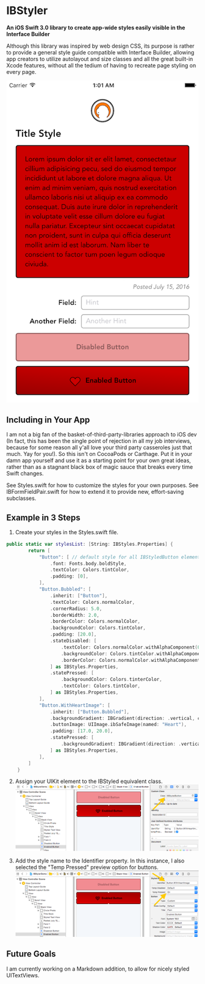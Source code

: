 # IBStyler

**An iOS Swift 3.0 library to create app-wide styles easily visible in the Interface Builder**

Although this library was inspired by web design CSS, its purpose is rather to provide a general style guide compatible with Interface Builder, allowing app creators to utilize autolayout and size classes and all the great built-in Xcode features, without all the tedium of having to recreate page styling on every page.

![Example](/screenshots/SampleView.png?raw=true)

## Including in Your App

I am not a big fan of the basket-of-third-party-libraries approach to iOS dev (In fact, this has been the single point of rejection in all my job interviews, because for some reason all y'all love your third party casseroles just that much. Yay for you!). So this isn't on CocoaPods or Carthage. Put it in your damn app yourself and use it as a starting point for your own great ideas, rather than as a stagnant black box of magic sauce that breaks every time Swift changes. 

See Styles.swift for how to customize the styles for your own purposes. See IBFormFieldPair.swift for how to extend it to provide new, effort-saving subclasses.


## Example in 3 Steps

1. Create your styles in the Styles.swift file.

```swift
public static var stylesList: [String: IBStyles.Properties] {
        return [
            "Button": [ // default style for all IBStyledButton elements
                .font: Fonts.body.boldStyle,
                .textColor: Colors.tintColor,
                .padding: [0],
            ],
            "Button.Bubbled": [
                .inherit: ["Button"],
                .textColor: Colors.normalColor,
                .cornerRadius: 5.0,
                .borderWidth: 2.0,
                .borderColor: Colors.normalColor,
                .backgroundColor: Colors.tintColor,
                .padding: [20.0],
                .stateDisabled: [
                    .textColor: Colors.normalColor.withAlphaComponent(0.4),
                    .backgroundColor: Colors.tintColor.withAlphaComponent(0.4),
                    .borderColor: Colors.normalColor.withAlphaComponent(0.4),
                ] as IBStyles.Properties,
                .statePressed: [
                    .backgroundColor: Colors.tinterColor,
                    .textColor: Colors.tintColor,
                ] as IBStyles.Properties,
            ],
            "Button.WithHeartImage": [
                .inherit: ["Button.Bubbled"],
                .backgroundGradient: IBGradient(direction: .vertical, colors: [Colors.tintColor, Colors.tinterColor]),
                .buttonImage: UIImage.ibSafeImage(named: "Heart"),
                .padding: [17.0, 20.0],
                .statePressed: [
                    .backgroundGradient: IBGradient(direction: .vertical, colors: [Colors.tinterColor, Colors.tintColor]),
                ] as IBStyles.Properties,
            ],
        ]
    }
```

2. Assign your UIKit element to the IBStyled equivalent class.
![Declare the IBStyled class](/screenshots/SampleIB1.png?raw=true)

3. Add the style name to the Identifier property. In this instance, I also selected the "Temp Pressed" preview option for buttons.
![Declare the IBStyled class](/screenshots/SampleIB2.png?raw=true)


## Future Goals

I am currently working on a Markdown addition, to allow for nicely styled UITextViews.